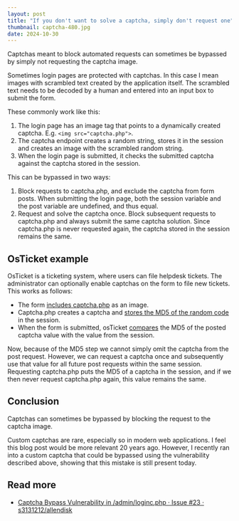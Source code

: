```yaml
---
layout: post
title: "If you don't want to solve a captcha, simply don't request one"
thumbnail: captcha-480.jpg
date: 2024-10-30
---
```


Captchas meant to block automated requests can sometimes be bypassed by simply not requesting the captcha image.

<!-- Photo source: https://pixabay.com/photos/artificial-intelligence-technology-3964530/ -->

Sometimes login pages are protected with captchas. In this case I mean images with scrambled text created by the application itself. The scrambled text needs to be decoded by a human and entered into an input box to submit the form.

These commonly work like this:

1. The login page has an image tag that points to a dynamically created captcha. E.g. `<img src="captcha.php">`.
2. The captcha endpoint creates a random string, stores it in the session and creates an image with the scrambled random string.
3. When the login page is submitted, it checks the submitted captcha against the captcha stored in the session.

This can be bypassed in two ways:

1. Block requests to captcha.php, and exclude the captcha from form posts. When submitting the login page, both the session variable and the post variable are undefined, and thus equal.
2. Request and solve the captcha once. Block subsequent requests to captcha.php and always submit the same captcha solution. Since captcha.php is never requested again, the captcha stored in the session remains the same.

## OsTicket example

OsTicket is a ticketing system, where users can file helpdesk tickets. The administrator can optionally enable captchas on the form to file new tickets. This works as follows:

- The form [includes captcha.php](https://github.com/osTicket/osTicket/blob/4689926b2d3d25754f0ddcf8d4e181a2817f6d56/include/client/open.inc.php#L104) as an image.
- Captcha.php creates a captcha and [stores the MD5 of the random code](https://github.com/osTicket/osTicket/blob/4689926b2d3d25754f0ddcf8d4e181a2817f6d56/include/class.captcha.php#L50) in the session.
- When the form is submitted, osTicket [compares](https://github.com/osTicket/osTicket/blob/4689926b2d3d25754f0ddcf8d4e181a2817f6d56/open.php#L28) the MD5 of the posted captcha value with the value from the session.

Now, because of the MD5 step we cannot simply omit the captcha from the post request. However, we can request a captcha once and subsequently use that value for all future post requests within the same session. Requesting captcha.php puts the MD5 of a captcha in the session, and if we then never request captcha.php again, this value remains the same.

## Conclusion

Captchas can sometimes be bypassed by blocking the request to the captcha image.

Custom captchas are rare, especially so in modern web applications. I feel this blog post would be more relevant 20 years ago. However, I recently ran into a custom captcha that could be bypassed using the vulnerability described above, showing that this mistake is still present today.

## Read more

- [Captcha Bypass Vulnerability in /admin/loginc.php · Issue #23 · s3131212/allendisk](https://github.com/s3131212/allendisk/issues/23)
